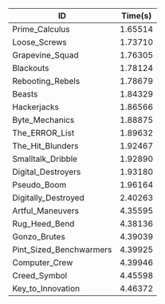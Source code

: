 |ID|Time(s)|
|-|-|
|Prime_Calculus|1.65514|
|Loose_Screws|1.73710|
|Grapevine_Squad|1.76305|
|Blackouts|1.78124|
|Rebooting_Rebels|1.78679|
|Beasts|1.84329|
|Hackerjacks|1.86566|
|Byte_Mechanics|1.88875|
|The_ERROR_List|1.89632|
|The_Hit_Blunders|1.92467|
|Smalltalk_Dribble|1.92890|
|Digital_Destroyers|1.93180|
|Pseudo_Boom|1.96164|
|Digitally_Destroyed|2.40263|
|Artful_Maneuvers|4.35595|
|Rug_Heed_Bend|4.38136|
|Gonzo_Brutes|4.39039|
|Pint_Sized_Benchwarmers|4.39925|
|Computer_Crew|4.39946|
|Creed_Symbol|4.45598|
|Key_to_Innovation|4.46372|
